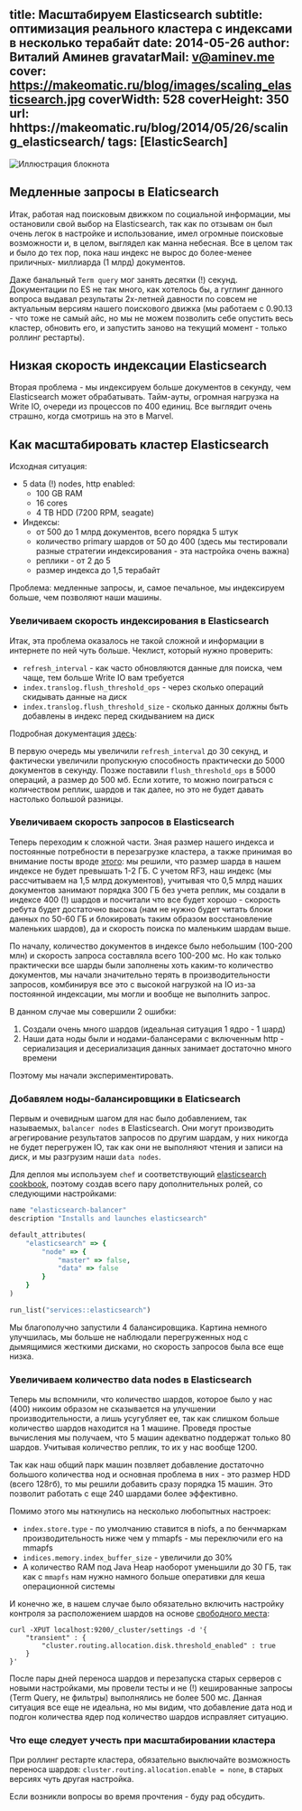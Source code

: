 title: Масштабируем Elasticsearch
subtitle: оптимизация реального кластера с индексами в несколько терабайт
date: 2014-05-26
author: Виталий Аминев
gravatarMail: v@aminev.me
cover: https://makeomatic.ru/blog/images/scaling_elasticsearch.jpg
coverWidth: 528
coverHeight: 350
url: hhttps://makeomatic.ru/blog/2014/05/26/scaling_elasticsearch/
tags: [ElasticSearch]
---

![Иллюстрация блокнота](/blog/images/scaling_elasticsearch.jpg)

## Медленные запросы в Elaticsearch

Итак, работая над поисковым движком по социальной информации, мы остановили свой выбор на Elasticsearch, так как по отзывам он был очень легок в настройке и использование, имел огромные поисковые возможности и, в целом, выглядел как манна небесная. Все в целом так и было до тех пор, пока наш индекс не вырос до более-менее приличных- миллиарда (1 млрд) документов.

<!-- more -->

Даже банальный `Term query` мог занять десятки (!) секунд. Документации по ES не так много, как хотелось бы, а гуглинг данного вопроса выдавал результаты 2х-летней давности по совсем не актуальным версиям нашего поискового движка (мы работаем с 0.90.13 - что тоже не самый айс, но мы не можем позволить себе опустить весь кластер, обновить его, и запустить заново на текущий момент - только роллинг рестарты).

## Низкая скорость индексации Elasticsearch

Вторая проблема - мы индексируем больше документов в секунду, чем Elasticsearch может обрабатывать. Тайм-ауты, огромная нагрузка на Write IO, очереди из процессов по 400 единиц. Все выглядит очень страшно, когда смотришь на это в Marvel.

## Как масштабировать кластер Elasticsearch

Исходная ситуация:

* 5 data (!) nodes, http enabled:
  * 100 GB RAM
  * 16 cores
  * 4 TB HDD (7200 RPM, seagate)
* Индексы:
  * от 500 до 1 млрд документов, всего порядка 5 штук
  * количество primary шардов от 50 до 400 (здесь мы тестировали разные стратегии индексирования - эта настройка очень важна)
  * реплики - от 2 до 5
  * размер индекса до 1,5 терабайт
  

Проблема: медленные запросы, и, самое печальное, мы индексируем больше, чем позволяют наши машины.

### Увеличиваем скорость индексирования в Elasticsearch

Итак, эта проблема оказалось не такой сложной и информации в интернете по ней чуть больше.
Чеклист, который нужно проверить:

* `refresh_interval` - как часто обновляются данные для поиска, чем чаще, тем больше Write IO вам требуется
* `index.translog.flush_threshold_ops` - через сколько операций скидывать данные на диск
* `index.translog.flush_threshold_size` - сколько данных должны быть добавлены в индекс перед скидыванием на диск

Подробная документация [здесь](http://www.elasticsearch.org/guide/en/elasticsearch/reference/current/indices-update-settings.html):

В первую очередь мы увеличили `refresh_interval` до 30 секунд, и фактически увеличили пропускную способность практически до 5000 документов в секунду. Позже поставили `flush_threshold_ops` в 5000 операций, а размер до 500 мб. Если хотите, то можно поиграться с количеством реплик, шардов и так далее, но это не будет давать настолько большой разницы.

### Увеличиваем скорость запросов в Elasticsearch

Теперь переходим к сложной части. Зная размер нашего индекса и постоянные потребности в перезагрузке кластера, а также принимая во внимание посты вроде [этого](http://gibrown.wordpress.com/2014/02/06/scaling-elasticsearch-part-2-indexing/): мы решили, что размер шарда в нашем индексе не будет превышать 1-2 ГБ. С учетом RF3, наш индекс (мы рассчитываем на 1,5 млрд документов), учитывая что 0,5 млрд наших документов занимают порядка 300 ГБ без учета реплик, мы создали в индексе 400 (!) шардов и посчитали что все будет хорошо - скорость ребута будет достаточно высока (нам не нужно будет читать блоки данных по 50-60 ГБ и блокировать таким образом восстановление маленьких шардов), да и скорость поиска по маленьким шардам выше. 

По началу, количество документов в индексе было небольшим (100-200 млн) и скорость запроса составляла всего 100-200 мс. Но как только практически все шарды были заполнены хоть каким-то количество документов, мы начали значительно терять в производительности запросов, комбинируя все это с высокой нагрузкой на IO из-за постоянной индексации, мы могли и вообще не выполнить запрос.

В данном случае мы совершили 2 ошибки: 

1. Создали очень много шардов (идеальная ситуация 1 ядро - 1 шард)
2. Наши дата ноды были и нодами-балансерами с включенным http - сериализация и десериализация данных занимает достаточно много времени

Поэтому мы начали экспериментировать.

### Добавялем ноды-балансировщики в Elaticsearch

Первым и очевидным шагом для нас было добавлением, так называемых, `balancer nodes` в Elasticsearch. Они могут производить агрегирование результатов запросов по другим шардам, у них никогда не будет перегружен IO, так как они не выполняют чтения и записи на диск, и мы разгрузим наши `data nodes`.

Для деплоя мы используем `chef` и соответствующий [elasticsearch cookbook](https://github.com/elasticsearch/cookbook-elasticsearch), поэтому создав всего пару дополнительных ролей, со следующими настройками:

```rb
name "elasticsearch-balancer"
description "Installs and launches elasticsearch"

default_attributes(
	"elasticsearch" => {
		"node" => {
			"master" => false,
			"data" => false
		}
	}
)

run_list("services::elasticsearch")
```

Мы благополучно запустили 4 балансировщика. Картина немного улучшилась, мы больше не наблюдали перегруженных нод с дымящимися жесткими дисками, но скорость запросов была все еще низка.

### Увеличиваем количество data nodes в Elasticsearch

Теперь мы вспомнили, что количество шардов, которое было у нас (400) никоим образом не сказывается на улучшении производительности, а лишь усугубляет ее, так как слишком больше количество шардов находится на 1 машине. Проведя простые вычисления мы получаем, что 5 машин адекватно поддержат только 80 шардов. Учитывая количество реплик, то их у нас вообще 1200.

Так как наш общий парк машин позвляет добавление достаточно большого количества нод и основная проблема в них - это размер HDD (всего 128гб), то мы решили добавить сразу порядка 15 машин. Это позволит работать с еще 240 шардами более эффективно. 

Помимо этого мы наткнулись на несколько любопытных настроек:

* `index.store.type` - по умолчанию ставится в niofs, а по бенчмаркам производительность ниже чем у mmapfs - мы переключили его на mmapfs
* `indices.memory.index_buffer_size` - увеличили до 30%
* А количество RAM под Java Heap наоборот уменьшили до 30 ГБ, так как с `mmapfs` нам нужно намного больше оперативки для кеша операционной системы

И конечно же, в нашем случае было обязательно включить настройку контроля за расположением шардов на основе [свободного места](http://www.elasticsearch.org/guide/en/elasticsearch/reference/current/index-modules-allocation.html#disk):  

```
curl -XPUT localhost:9200/_cluster/settings -d '{
    "transient" : {
        "cluster.routing.allocation.disk.threshold_enabled" : true
    }
}'
```

После пары дней переноса шардов и перезапуска старых серверов с новыми настройками, мы провели тесты и не (!) кешированные запросы (Term Query, не фильтры) выполнялись не более 500 мс. Данная ситуация все еще не идеальна, но мы видим, что добавление дата нод и подгон количества ядер под количество шардов исправляет ситуацию.

###  Что еще следует учесть при масштабировании кластера

При роллинг рестарте кластера, обязательно выключайте возможность переноса шардов: `cluster.routing.allocation.enable = none`, в старых версиях чуть другая настройка.

Если возникли вопросы во время прочтения - буду рад обсудить.
